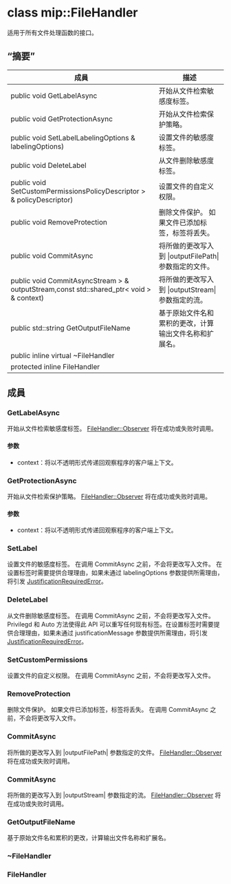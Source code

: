 # <a name="class-mipfilehandler"></a>class mip::FileHandler 
适用于所有文件处理函数的接口。
## <a name="summary"></a>“摘要”
 成員                        | 描述                                
--------------------------------|---------------------------------------------
public void GetLabelAsync | 开始从文件检索敏感度标签。
public void GetProtectionAsync | 开始从文件检索保护策略。
public void SetLabelLabelingOptions & labelingOptions) | 设置文件的敏感度标签。
public void DeleteLabel | 从文件删除敏感度标签。
public void SetCustomPermissionsPolicyDescriptor > & policyDescriptor) | 设置文件的自定义权限。
public void RemoveProtection | 删除文件保护。 如果文件已添加标签，标签将丢失。
public void CommitAsync | 将所做的更改写入到 \|outputFilePath\| 参数指定的文件。
public void CommitAsyncStream > & outputStream,const std::shared_ptr< void > & context) | 将所做的更改写入到 \|outputStream\| 参数指定的流。
public std::string GetOutputFileName | 基于原始文件名和累积的更改，计算输出文件名称和扩展名。
public inline virtual  ~FileHandler | 
protected inline  FileHandler | 
## <a name="members"></a>成員
### <a name="getlabelasync"></a>GetLabelAsync
开始从文件检索敏感度标签。
[FileHandler::Observer](#classmip_1_1_file_handler_1_1_observer) 将在成功或失败时调用。
#### <a name="parameters"></a>参数
* context：将以不透明形式传递回观察程序的客户端上下文。
### <a name="getprotectionasync"></a>GetProtectionAsync
开始从文件检索保护策略。
[FileHandler::Observer](#classmip_1_1_file_handler_1_1_observer) 将在成功或失败时调用。
#### <a name="parameters"></a>参数
* context：将以不透明形式传递回观察程序的客户端上下文。
### <a name="setlabel"></a>SetLabel
设置文件的敏感度标签。
在调用 CommitAsync 之前，不会将更改写入文件。
在设置标签时需要提供合理理由，如果未通过 labelingOptions 参数提供所需理由，将引发 [JustificationRequiredError](#classmip_1_1_justification_required_error)。
### <a name="deletelabel"></a>DeleteLabel
从文件删除敏感度标签。
在调用 CommitAsync 之前，不会将更改写入文件。 Privilegd 和 Auto 方法使得此 API 可以重写任何现有标签。在设置标签时需要提供合理理由，如果未通过 justificationMessage 参数提供所需理由，将引发 [JustificationRequiredError](#classmip_1_1_justification_required_error)。
### <a name="setcustompermissions"></a>SetCustomPermissions
设置文件的自定义权限。
在调用 CommitAsync 之前，不会将更改写入文件。
### <a name="removeprotection"></a>RemoveProtection
删除文件保护。 如果文件已添加标签，标签将丢失。
在调用 CommitAsync 之前，不会将更改写入文件。
### <a name="commitasync"></a>CommitAsync
将所做的更改写入到 |outputFilePath| 参数指定的文件。
[FileHandler::Observer](#classmip_1_1_file_handler_1_1_observer) 将在成功或失败时调用。
### <a name="commitasync"></a>CommitAsync
将所做的更改写入到 |outputStream| 参数指定的流。
[FileHandler::Observer](#classmip_1_1_file_handler_1_1_observer) 将在成功或失败时调用。
### <a name="getoutputfilename"></a>GetOutputFileName
基于原始文件名和累积的更改，计算输出文件名称和扩展名。
### <a name="filehandler"></a>~FileHandler
### <a name="filehandler"></a>FileHandler